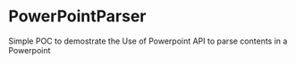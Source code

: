 # PowerPointParser

Simple POC to demostrate the Use of Powerpoint API to parse contents in a Powerpoint
